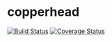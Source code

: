 copperhead
===========

[![Build Status](https://travis-ci.org/luketighe/copperhead.svg?branch=master)](https://travis-ci.org/luketighe/copperhead)
[![Coverage Status](https://coveralls.io/repos/github/luketighe/copperhead/badge.svg?branch=master)](https://coveralls.io/github/luketighe/copperhead?branch=master)
